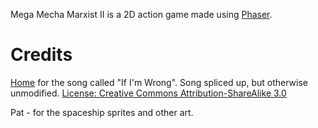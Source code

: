 Mega Mecha Marxist II is a 2D action game made using [Phaser](https://phaser.io/).




# Credits
[Home](https://soundcloud.com/home-2001) for the song called "If I'm Wrong". Song spliced up, but otherwise unmodified. [License: Creative Commons Attribution-ShareAlike 3.0](https://creativecommons.org/licenses/by-sa/3.0/)

Pat - for the spaceship sprites and other art.
